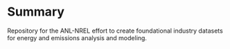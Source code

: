 # Summary

Repository for the ANL-NREL effort to create foundational industry datasets for energy and emissions analysis and modeling. 